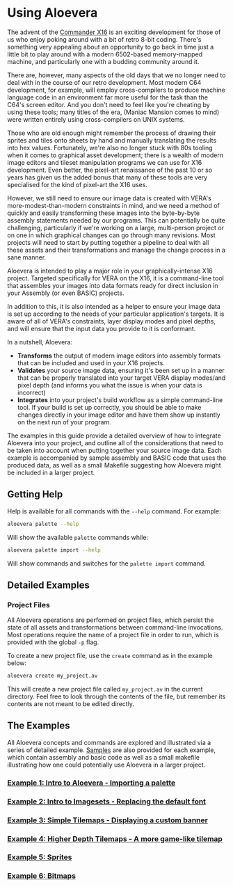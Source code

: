 # Using Aloevera

The advent of the [Commander X16](http://commanderx16.com/X16/Ready.html) is an exciting development for those of us who enjoy poking around with a bit of retro 8-bit coding. There's something very appealing about an opportunity to go back in time just a little bit to play around with a modern 6502-based memory-mapped machine, and particularly one with a budding community around it. 

There are, however, many aspects of the old days that we no longer need to deal with in the course of our retro development. Most modern C64 development, for example, will employ cross-compilers to produce machine language code in an environment far more useful for the task than the C64's screen editor. And you don't need to feel like you're cheating by using these tools; many titles of the era, (Maniac Mansion comes to mind) were written entirely using cross-compilers on UNIX systems.

Those who are old enough might remember the process of drawing their sprites and tiles onto sheets by hand and manually translating the results into hex values. Fortunately, we're also no longer stuck with 80s tooling when it comes to graphical asset development; there is a wealth of modern image editors and tileset manipulation programs we can use for X16 development. Even better, the pixel-art renaissance of the past 10 or so years has given us the added bonus that many of these tools are very specialised for the kind of pixel-art the X16 uses.

However, we still need to ensure our image data is created with VERA's more-modest-than-modern constraints in mind, and we need a method of quickly and easily transforming these images into the byte-by-byte assembly statements needed by our programs. This can potentially be quite challenging, particularly if we're working on a large, multi-person project or on one in which graphical changes can go through many revisions. Most projects will need to start by putting together a pipeline to deal with all these assets and their transformations and manage the change process in a sane manner.

Aloevera is intended to play a major role in your graphically-intense X16 project. Targeted specifically for VERA on the X16, it is a command-line tool that assembles your images into data formats ready for direct inclusion in your Assembly (or even BASIC) projects. 

In addition to this, it is also intended as a helper to ensure your image data is set up according to the needs of your particular application's targets. It is aware of all of VERA's constraints, layer display modes and pixel depths, and will ensure that the input data you provide to it is conformant.

In a nutshell, Aloevera:

* **Transforms** the output of modern image editors into assembly formats that can be included and used in your X16 projects.
* **Validates** your source image data, ensuring it's been set up in a manner that can be properly translated into your target VERA display modes/and pixel depth (and informs you what the issue is when your data is incorrect)
* **Integrates** into your project's build workflow as a simple command-line tool. If your build is set up correctly, you should be able to make changes directly in your image editor and have them show up instantly on the next run of your program.

The examples in this guide provide a detailed overview of how to integrate Aloevera into your project, and outline all of the considerations that need to be taken into account when putting together your source image data. Each example is accompanied by sample assembly and BASIC code that uses the produced data, as well as a small Makefile suggesting how Aloevera might be included in a larger project.

## Getting Help

Help is available for all commands with the `--help` command. For example:

```.sh
aloevera palette --help
```

Will show the available `palette` commands while:

```.sh
aloevera palette import --help
```

Will show commands and switches for the `palette import` command.

## Detailed Examples


### Project Files

All Aloevera operations are performed on project files, which persist the state of all assets and transformations between command-line invocations. Most operations require the name of a project file in order to run, which is provided with the global `-p` flag.

To create a new project file, use the `create` command as in the example below:

```.sh
aloevera create my_project.av
```

This will create a new project file called `my_project.av` in the current directory. Feel free to look through the contents of the file, but remember its contents are not meant to be edited directly.

## The Examples

All Aloevera concepts and commands are explored and illustrated via a series of detailed example. [Samples](../samples) are also provided for each example, which contain assembly and basic code as well as a small makefile illustrating how one could potentially use Aloevera in a larger project.

### [Example 1: Intro to Aloevera - Importing a palette](./ex_001.md)
### [Example 2: Intro to Imagesets - Replacing the default font](./ex_002.md)
### [Example 3: Simple Tilemaps - Displaying a custom banner](./ex_003.md)
### [Example 4: Higher Depth Tilemaps - A more game-like tilemap](./ex_004.md)
### [Example 5: Sprites](./ex_005.md)
### [Example 6: Bitmaps](./ex_006.md)